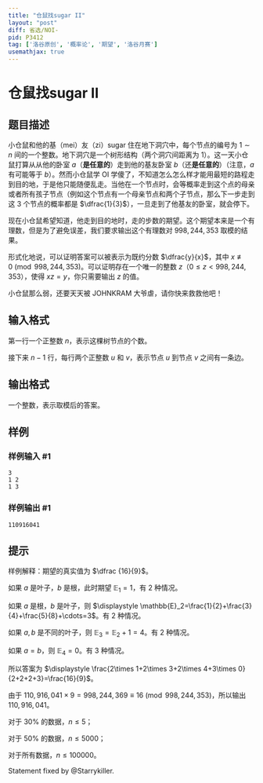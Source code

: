 ```yaml
---
title: "仓鼠找sugar II"
layout: "post"
diff: 省选/NOI-
pid: P3412
tag: ['洛谷原创', '概率论', '期望', '洛谷月赛']
usemathjax: true
---
```


# 仓鼠找sugar II
## 题目描述

小仓鼠和他的基（mei）友（zi）sugar 住在地下洞穴中，每个节点的编号为 $1\sim n$ 间的一个整数。地下洞穴是一个树形结构（两个洞穴间距离为 $1$）。这一天小仓鼠打算从从他的卧室 $a$（**是任意的**）走到他的基友卧室 $b$（还**是任意的**）（注意，$a$ 有可能等于 $b$）。然而小仓鼠学 OI 学傻了，不知道怎么怎么样才能用最短的路程走到目的地，于是他只能随便乱走。当他在一个节点时，会等概率走到这个点的母亲或者所有孩子节点（例如这个节点有一个母亲节点和两个子节点，那么下一步走到这 $3$ 个节点的概率都是 $\dfrac{1}{3}$），一旦走到了他基友的卧室，就会停下。

现在小仓鼠希望知道，他走到目的地时，走的步数的期望。这个期望本来是一个有理数，但是为了避免误差，我们要求输出这个有理数对 $998,244,353$ 取模的结果。

形式化地说，可以证明答案可以被表示为既约分数 $\dfrac{y}{x}$，其中 $x\not\equiv 0\pmod {998,244,353}$。可以证明存在一个唯一的整数 $z$（$0\le z\lt 998,244,353$），使得 $xz=y$，你只需要输出 $z$ 的值。


小仓鼠那么弱，还要天天被 JOHNKRAM 大爷虐，请你快来救救他吧！
## 输入格式

第一行一个正整数 $n$，表示这棵树节点的个数。

接下来 $n-1$ 行，每行两个正整数 $u$ 和 $v$，表示节点 $u$ 到节点 $v$ 之间有一条边。
## 输出格式

一个整数，表示取模后的答案。
## 样例

### 样例输入 #1
```
3
1 2
1 3

```
### 样例输出 #1
```
110916041
```
## 提示

样例解释：期望的真实值为 $\dfrac {16}{9}$。

如果 $a$ 是叶子，$b$ 是根，此时期望 $\mathbb{E}_1=1$，有 $2$ 种情况。

如果 $a$ 是根，$b$ 是叶子，则 $\displaystyle \mathbb{E}_2=\frac{1}{2}+\frac{3}{4}+\frac{5}{8}+\cdots=3$。有 $2$ 种情况。

如果 $a,b$ 是不同的叶子，则 $\mathbb{E}_3=\mathbb{E}_2+1=4$。有 $2$ 种情况。

如果 $a=b$，则 $\mathbb{E}_4=0$。有 $3$ 种情况。

所以答案为 $\displaystyle \frac{2\times 1+2\times 3+2\times 4+3\times 0}{2+2+2+3}=\frac{16}{9}$。

由于 $110,916,041\times 9=998,244,369\equiv 16\pmod {998,244,353}$，所以输出 $110,916,041$。

对于 $30\%$ 的数据，$n\le 5$；

对于 $50\%$ 的数据，$n\le 5000$；

对于所有数据，$n\le 100000$。

$\text{Statement fixed by @Starrykiller.}$
